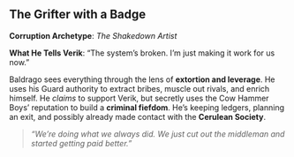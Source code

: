 ## The Grifter with a Badge
**Corruption Archetype**: _The Shakedown Artist_

**What He Tells Verik**: “The system’s broken. I’m just making it work for us now.”

Baldrago sees everything through the lens of **extortion and leverage**. He uses his Guard authority to extract bribes, muscle out rivals, and enrich himself. He _claims_ to support Verik, but secretly uses the Cow Hammer Boys’ reputation to build a **criminal fiefdom**. He’s keeping ledgers, planning an exit, and possibly already made contact with the **Cerulean Society**.

> _“We’re doing what we always did. We just cut out the middleman and started getting paid better.”_